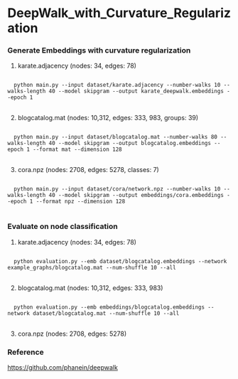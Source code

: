 DeepWalk_with_Curvature_Regularization
======================================

### Generate Embeddings with curvature regularization

1. karate.adjacency (nodes: 34, edges: 78)
<pre>
<code>
  python main.py --input dataset/karate.adjacency --number-walks 10 --walks-length 40 --model skipgram --output karate_deepwalk.embeddings --epoch 1 
</code>
</pre>

2. blogcatalog.mat (nodes: 10,312, edges: 333, 983, groups: 39)
<pre>
<code>
  python main.py --input dataset/blogcatalog.mat --number-walks 80 --walks-length 40 --model skipgram --output blogcatalog.embeddings --epoch 1 --format mat --dimension 128
</code>
</pre>  

3. cora.npz (nodes: 2708, edges: 5278, classes: 7)
<pre>
<code>
  python main.py --input dataset/cora/network.npz --number-walks 10 --walks-length 40 --model skipgram --output embeddings/cora.embeddings --epoch 1 --format npz --dimension 128
</code>
</pre>

### Evaluate on node classification

1. karate.adjacency (nodes: 34, edges: 78)
<pre>
<code>
  python evaluation.py --emb dataset/blogcatalog.embeddings --network example_graphs/blogcatalog.mat --num-shuffle 10 --all
</code>
</pre>

2. blogcatalog.mat (nodes: 10,312, edges: 333, 983)
<pre>
<code>
  python evaluation.py --emb embeddings/blogcatalog.embeddings --network dataset/blogcatalog.mat --num-shuffle 10 --all
</code>
</pre>

3. cora.npz (nodes: 2708, edges: 5278)
### Reference

<https://github.com/phanein/deepwalk>
